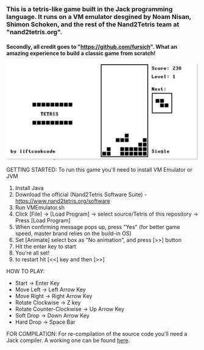 ### This is a tetris-like game built in the Jack programming language. It runs on a VM emulator desgined by Noam Nisan, Shimon Schoken, and the rest of the Nand2Tetris team at "nand2tetris.org". 

#### Secondly, all credit goes to "https://github.com/fursich". What an amazing experience to build a classic game from scratch!


![alt text](image.png)


GETTING STARTED:
To run this game you'll need to install VM Emulator or JVM
1. Install Java
2. Download the official (Nand2Tetris Software Suite) - https://www.nand2tetris.org/software
3. Run VMEmulator.sh
4. Click [File] -> [Load Program] -> select source/Tetris of this repository -> Press [Load Program]
5. When confirming message pops up, press "Yes" (for better game speed, master brand relies on the build-in OS)
6. Set [Animate] select box as "No animation", and press [>>] button
7. Hit the enter key to start
8. You're all set!
9. to restart hit [<<] key and then [>>] 


HOW TO PLAY:
* Start -> Enter Key 
* Move Left -> Left Arrow Key 
* Move Right -> Right Arrow Key 
* Rotate Clockwise -> Z key 
* Rotate Counter-Clockwise -> Up Arrow Key 
* Soft Drop -> Down Arrow Key 
* Hard Drop -> Space Bar

FOR COMPILATION:
For re-compilation of the source code you'll need a Jack compiler. A working one can be found [here](https://github.com/liftcookcode/nand2tetris/tree/main/projects/11).


